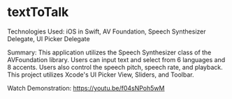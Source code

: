 # textToTalk

Technologies Used: iOS in Swift, AV Foundation, Speech Synthesizer Delegate, UI Picker Delegate

Summary: This application utilizes the Speech Synthesizer class of the AVFoundation library. Users can input text and select from 6 languages and 8 accents. Users also control the speech pitch, speech rate, and playback. This project utilizes Xcode's UI Picker View, Sliders, and Toolbar.

Watch Demonstration: https://youtu.be/f04sNPoh5wM
